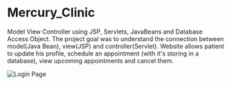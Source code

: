 # Mercury_Clinic
Model View Controller using JSP, Servlets, JavaBeans and Database Access Object.
The project goal was to understand the connection between model(Java Bean), view(JSP) and controller(Servlet).
Website allows patient to update his profile, schedule an appointment (with it's storing in a database), view upcoming appointments and cancel them.

![Login Page](https://github.com/Rasstegt/Mercury_Clinic/tree/master/userInterface/logIn.png) 
